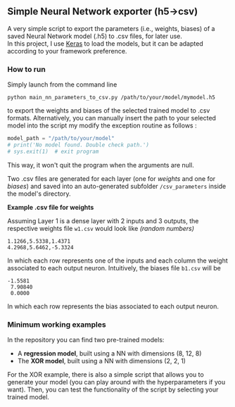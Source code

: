 
## Simple Neural Network exporter (h5->csv)
A very simple script to export the parameters (i.e., weights, biases) of a saved Neural Network model (.h5) to .csv files, for later use.  
In this project, I use [Keras](https://www.tensorflow.org/guide/keras/save_and_serialize) to load the models, but it can be adapted according to your framework preference.
  
### How to run
Simply launch from the command line

    python main_nn_parameters_to_csv.py /path/to/your/model/mymodel.h5
    
   to export the weights and biases of the selected trained model to .csv formats.
   Alternatively, you can manually insert the path to your selected model into the script my modify the exception routine as follows :
   
```python
model_path = "/path/to/your/model"
# print('No model found. Double check path.')  
# sys.exit(1)  # exit program
```

This way, it won't quit the program when the arguments are null.

Two .csv files are generated for each layer (one for *weights* and one for *biases*) and saved into an auto-generated subfolder `/csv_parameters` inside the model's directory.

**Example .csv file for weights**

Assuming Layer 1 is a dense layer with 2 inputs and 3 outputs, the respective weights file `w1.csv`  would look like *(random numbers)*

    1.1266,5.5338,1.4371
    4.2968,5.6462,-5.3324

In which each row represents one of the inputs and each column the weight associated to each output neuron.
Intuitively, the biases file `b1.csv` will be

    -1.5581
     7.90840
     0.0000
 In which each row represents the bias  associated to each output neuron.
### Minimum working examples
In the repository you can find two pre-trained models: 
- A **regression model**, built using a NN with dimensions (8, 12, 8) 
- The **XOR model**, built using a NN with dimensions (2, 2, 1)

For the XOR example, there is also a simple script that allows you to generate your model (you can play around with the hyperparameters if you want). Then, you can test the functionality of the script by selecting your trained model.



